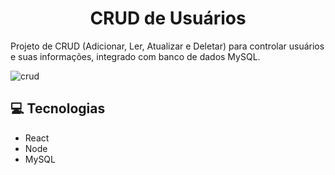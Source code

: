 <div>
  <h1 align="center">CRUD de Usuários</h1>
  <p>Projeto de CRUD (Adicionar, Ler, Atualizar e Deletar) para controlar usuários e suas informações, integrado com banco de dados MySQL.</p>

  ![crud](https://github.com/jrath29/crud-simples/assets/108674777/b7cb2c87-82b1-4abd-8835-7a8b38fa6f4b)
<br>

## 💻 Tecnologias
<ul>
  <li>React</li>
  <li>Node</li>
  <li>MySQL</li>
</ul>

